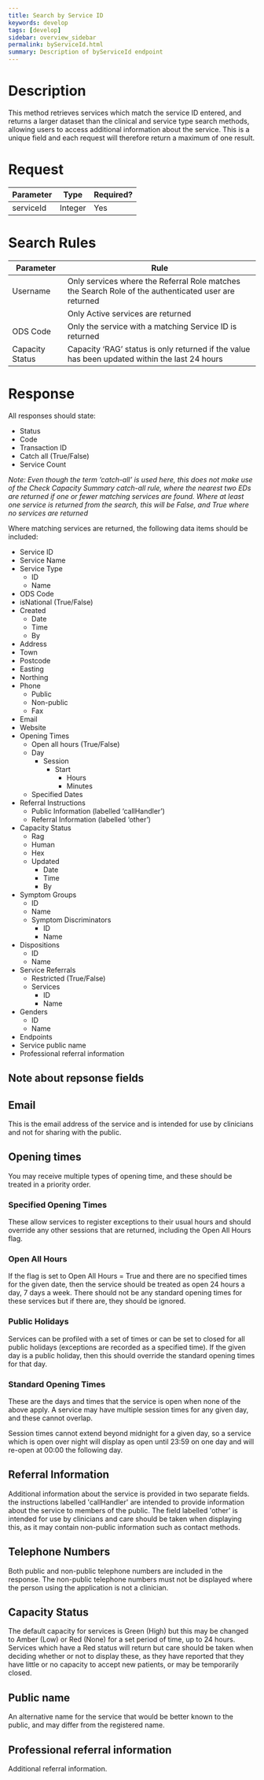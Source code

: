 ```yaml
---
title: Search by Service ID
keywords: develop
tags: [develop]
sidebar: overview_sidebar
permalink: byServiceId.html
summary: Description of byServiceId endpoint
---
```


# Description
This method retrieves services which match the service ID entered, and returns a larger dataset than the clinical and service type search methods, allowing users to access additional information about the service. This is a unique field and each request will therefore return a maximum of one result.

# Request

| Parameter      | Type       | Required? | 
|----------------|------------|-----------|
| serviceId      | Integer     | Yes       |


# Search Rules

| Parameter       | Rule                                                                                                 |
|-----------------|------------------------------------------------------------------------------------------------------|
| Username        | Only services where the Referral Role matches the Search Role of the authenticated user are returned |
|                 | Only Active services are returned |
| ODS Code        | Only the service with a matching Service ID is returned |
| Capacity Status | Capacity ‘RAG’ status is only returned if the value has been updated within the last 24 hours |


# Response

All responses should state:
* Status
* Code
* Transaction ID
* Catch all (True/False)
* Service Count

*Note: Even though the term ‘catch-all’ is used here, this does not make use of the Check Capacity Summary catch-all rule, where the nearest two EDs are returned if one or fewer matching services are found. Where at least one service is returned from the search, this will be False, and True where no services are returned*

Where matching services are returned, the following data items should be included:
* Service ID
* Service Name
* Service Type
  * ID
  *	Name
* ODS Code
* isNational (True/False)
* Created
  * Date
  * Time
  * By
* Address
* Town
* Postcode
* Easting
* Northing
* Phone
  * Public
  * Non-public
  * Fax
* Email
* Website
* Opening Times
  * Open all hours (True/False)
  * Day
    * Session
        * Start
           * Hours
           * Minutes
  * Specified Dates
* Referral Instructions 
   * Public Information (labelled ‘callHandler’)
   * Referral Information (labelled ‘other’)
* Capacity Status
  * Rag
  * Human
  * Hex
  * Updated
    * Date
    * Time
    * By
* Symptom Groups
  * ID
  * Name
  * Symptom Discriminators
    * ID
    * Name
* Dispositions
  * ID
  * Name
* Service Referrals
  * Restricted (True/False)
  * Services
    * ID
    * Name
* Genders
  * ID
  * Name
* Endpoints
* Service public name
* Professional referral information
    

## Note about repsonse fields

## Email

This is the email address of the service and is intended for use by clinicians and not for sharing with the public.

## Opening times

You may receive multiple types of opening time, and these should be treated in a priority order.

### Specified Opening Times

These allow services to register exceptions to their usual hours and should override any other sessions that are returned, including the Open All Hours flag.

### Open All Hours

If the flag is set to Open All Hours = True and there are no specified times for the given date, then the service should be treated as open 24 hours a day, 7 days a week. There should not be any standard opening times for these services but if there are, they should be ignored.

### Public Holidays

Services can be profiled with a set of times or can be set to closed for all public holidays (exceptions are recorded as a specified time). If the given day is a public holiday, then this should override the standard opening times for that day.

### Standard Opening Times

These are the days and times that the service is open when none of the above apply. A service may have multiple session times for any given day, and these cannot overlap. 

Session times cannot extend beyond midnight for a given day, so a service which is open over night will display as open until 23:59 on one day and will re-open at 00:00 the following day.

## Referral Information

Additional information about the service is provided in two separate fields. the instructions labelled 'callHandler' are intended to provide information about the service to members of the public. The field labelled 'other' is intended for use by clinicians and care should be taken when displaying this, as it may contain non-public information such as contact methods.

## Telephone Numbers

Both public and non-public telephone numbers are included in the response. The non-public telephone numbers must not be displayed where the person using the application is not a clinician.
## Capacity Status

The default capacity for services is Green (High) but this may be changed to Amber (Low) or Red (None) for a set period of time, up to 24 hours. Services which have a Red status will return but care should be taken when deciding whether or not to display these, as they have reported that they have little or no capacity to accept new patients, or may be temporarily closed. 

## Public name  
  
An alternative name for the service that would be better known to the public, and may differ from the registered name.
  
## Professional referral information
  
Additional referral information.